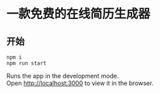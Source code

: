 # 一款免费的在线简历生成器

## 开始

```
npm i 
npm run start 
```

Runs the app in the development mode.\
Open [http://localhost:3000](http://localhost:3000) to view it in the browser.
